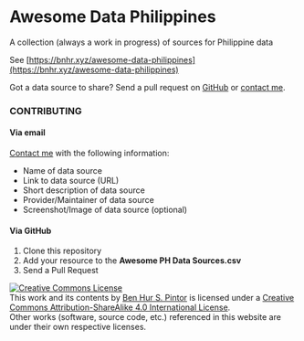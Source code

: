 # Awesome Data Philippines
A collection (always a work in progress) of sources for Philippine data

See [https://bnhr.xyz/awesome-data-philippines](https://bnhr.xyz/awesome-data-philippines)

Got a data source to share? Send a pull request on [GitHub](https://github.com/benhur07b/awesome-data-philippines) or [contact me](https://bnhr.xyz/#contact).

### CONTRIBUTING
#### Via email
[Contact me](https://bnhr.xyz/#contact) with the following information:
* Name of data source
* Link to data source (URL)
* Short description of data source
* Provider/Maintainer of data source
* Screenshot/Image of data source (optional)

#### Via GitHub
1. Clone this repository
2. Add your resource to the **Awesome PH Data Sources.csv**
3. Send a Pull Request

<a rel='license' href='http://creativecommons.org/licenses/by-sa/4.0/'><img class='mb-2' alt='Creative Commons License' style='border-width:0' src='https://i.creativecommons.org/l/by-sa/4.0/80x15.png' /></a>
<br/>
This work and its contents by <a xmlns:cc='http://creativecommons.org/ns#' href='https://bnhr.xyz' property='cc:attributionName' rel='cc:attributionURL'>Ben Hur S. Pintor</a> is licensed under a <a rel='license' href='http://creativecommons.org/licenses/by-sa/4.0/'>Creative Commons Attribution-ShareAlike 4.0 International License</a>.<br>
Other works (software, source code, etc.) referenced in this website are under their own respective licenses.<br>
